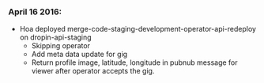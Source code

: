 ### April 16 2016:
- Hoa deployed merge-code-staging-development-operator-api-redeploy on dropin-api-staging
  + Skipping operator
  + Add meta data update for gig
  + Return profile image, latitude, longitude in pubnub message for viewer after operator accepts the gig.
